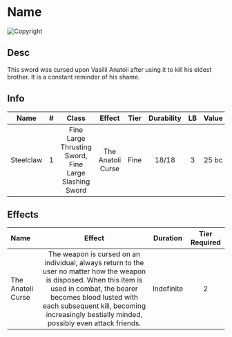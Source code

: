# Name

![Copyright]()

## Desc

This sword was cursed upon Vasilii Anatoli after using it to kill his eldest brother. It is a constant reminder of his shame.

## Info

|   Name   | # |                         Class                         |      Effect      | Tier | Durability | LB | Value |
| :-------: | :-: | :---------------------------------------------------: | :---------------: | :--: | :--------: | :-: | :---: |
| Steelclaw | 1 | Fine Large Thrusting Sword, Fine Large Slashing Sword | The Anatoli Curse | Fine |   18/18   | 3 | 25 bc |

## Effects

| Name              |                                                                                                                                  Effect                                                                                                                                  |  Duration  | Tier Required |
| :---------------- | :-----------------------------------------------------------------------------------------------------------------------------------------------------------------------------------------------------------------------------------------------------------------------: | :--------: | :-----------: |
| The Anatoli Curse | The weapon is cursed on an individual, always return to the user no matter how the weapon is disposed. When this item is used in combat, the bearer becomes blood lusted with each subsequent kill, becoming increasingly bestially minded, possibly even attack friends. | Indefinite |       2       |
